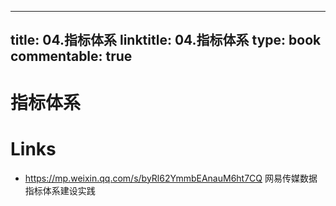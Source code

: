 
---
title: 04.指标体系
linktitle: 04.指标体系
type: book
commentable: true
---

# 指标体系

# Links

- https://mp.weixin.qq.com/s/byRl62YmmbEAnauM6ht7CQ 网易传媒数据指标体系建设实践

    